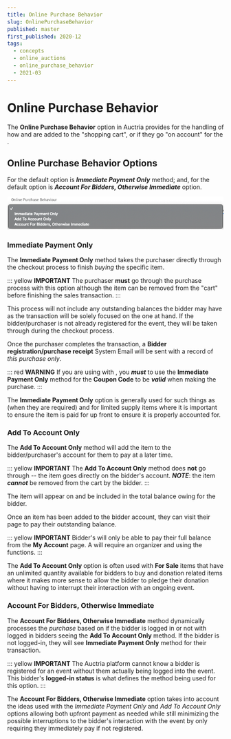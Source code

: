 ```yaml
---
title: Online Purchase Behavior
slug: OnlinePurchaseBehavior
published: master
first_published: 2020-12
tags:
  - concepts
  - online_auctions
  - online_purchase_behavior
  - 2021-03
---
```


# Online Purchase Behavior

The **Online Purchase Behavior** option in Auctria provides for the handling of how <IndexLink slug="ForSaleItems"/> and <IndexLink slug="DonationItems"/> are added to the "shopping cart", or if they go "on account" for the <IndexLink slug="Bidders"/>.

## Online Purchase Behavior Options

For <IndexLink slug="ForSaleItemsDetailed" anchor="for-sale-items"/> the default option is **_Immediate Payment Only_** method; and, for <IndexLink slug="DonationItemsDetailed" anchor="donation-items"/> the default option is **_Account For Bidders, Otherwise Immediate_** option.

![img](./index.assets/OnlinePurchaseBehaviour.png)

### Immediate Payment Only

The **Immediate Payment Only** method takes the purchaser directly through the checkout process to finish *buying* the specific item.

::: yellow
**IMPORTANT**
The purchaser **must** go through the purchase process with this option although the item can be removed from the "cart" before finishing the sales transaction.
:::

This process will not include any outstanding balances the bidder may have as the transaction will be solely focused on the one at hand. If the bidder/purchaser is not already registered for the event, they will be taken through <IndexLink slug="BidderRegistration"/> during the checkout process.

Once the purchaser completes the transaction, a **Bidder registration/purchase receipt** <IndexLink slug="SystemEmails">System Email</IndexLink> will be sent with a record of *this purchase only*.

::: red
**WARNING**
If you are using <IndexLink slug="CouponCodes"/> with <IndexLink slug="ForSaleItems"/>, you **_must_** to use the **Immediate Payment Only** method for the **Coupon Code** to be **_valid_** when making the purchase.
:::

The **Immediate Payment Only** option is generally used for such things as <IndexLink slug="Tickets"/> (when they are required) and for limited supply items where it is important to ensure the item is paid for up front to ensure it is properly accounted for.

### Add To Account Only

The **Add To Account Only** method will add the item to the bidder/purchaser's account for them to pay at a later time.

::: yellow
**IMPORTANT**
The **Add To Account Only** method does **not** go through <IndexLink slug="ShoppingCart"/> -- the item goes directly on the bidder's account.
**_NOTE_**: the item **_cannot_** be removed from the cart by the bidder.
:::

The item will appear on <IndexLink slug="BidderStatements"/> and be included in the total balance owing for the bidder.

Once an item has been added to the bidder account, they can visit their <IndexLink slug="MyAccount"/> page to pay their outstanding balance.

::: yellow
**IMPORTANT**
Bidder's will only be able to pay their full balance from the **My Account** page. A <IndexLink slug="Checkout_RecordPayment" anchor="partial-payment"/> will require an organizer and using the <IndexLink slug="Checkout_RecordPayment"/> functions.
:::

The **Add To Account Only** option is often used with **For Sale** items that have an unlimited quantity available for bidders to buy and donation related items where it makes more sense to allow the bidder to pledge their donation without having to interrupt their interaction with an ongoing event.

### Account For Bidders, Otherwise Immediate

The **Account For Bidders, Otherwise Immediate** method dynamically processes the *purchase* based on if the bidder is logged in or not with logged in bidders seeing the **Add To Account Only** method. If the bidder is not logged-in, they will see **Immediate Payment Only** method for their transaction.

::: yellow
**IMPORTANT**
The Auctria platform cannot know a bidder is registered for an event without them actually being logged into the event. This bidder's **logged-in status** is what defines the method being used for this option.
:::

The **Account For Bidders, Otherwise Immediate** option takes into account the ideas used with the *Immediate Payment Only* and *Add To Account Only* options allowing both upfront payment as needed while still minimizing the possible interruptions to the bidder's interaction with the event by only requiring they immediately pay if not registered.

<ChildPages/>
<Revised text="Reviewed" date="2021-11-12"/>
